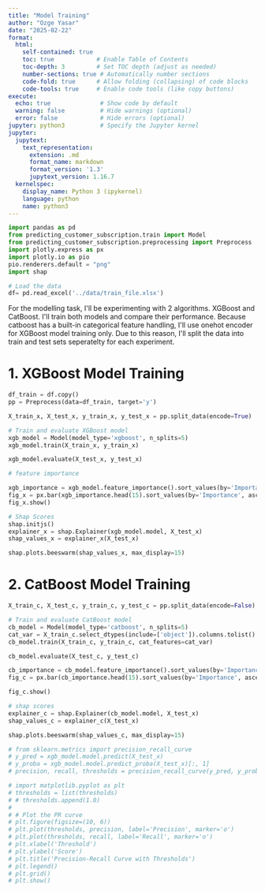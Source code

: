 ```yaml
---
title: "Model Training"
author: "Ozge Yasar"
date: "2025-02-22"
format:
  html:
    self-contained: true
    toc: true            # Enable Table of Contents
    toc-depth: 3         # Set TOC depth (adjust as needed)
    number-sections: true # Automatically number sections
    code-fold: true      # Allow folding (collapsing) of code blocks
    code-tools: true     # Enable code tools (like copy buttons)
execute:
  echo: true              # Show code by default
  warning: false          # Hide warnings (optional)
  error: false            # Hide errors (optional)
jupyter: python3          # Specify the Jupyter kernel
jupyter:
  jupytext:
    text_representation:
      extension: .md
      format_name: markdown
      format_version: '1.3'
      jupytext_version: 1.16.7
  kernelspec:
    display_name: Python 3 (ipykernel)
    language: python
    name: python3
---
```


```python
import pandas as pd
from predicting_customer_subscription.train import Model
from predicting_customer_subscription.preprocessing import Preprocess
import plotly.express as px
import plotly.io as pio
pio.renderers.default = "png"
import shap
```

```python
# Load the data
df= pd.read_excel('../data/train_file.xlsx')
```

For the modelling task, I'll be experimenting with 2 algorithms. XGBoost and CatBoost. I'll train both models and compare their performance.
Because catboost has a built-in categorical feature handling, I'll use onehot encoder for XGBoost model training only. Due to this reason, I'll split the data into train and test sets seperatelty for each experiment.


# 1. XGBoost Model Training

```python
df_train = df.copy()
pp = Preprocess(data=df_train, target='y')
```

```python
X_train_x, X_test_x, y_train_x, y_test_x = pp.split_data(encode=True)
```

```python
# Train and evaluate XGBoost model
xgb_model = Model(model_type='xgboost', n_splits=5)
xgb_model.train(X_train_x, y_train_x)
```

```python
xgb_model.evaluate(X_test_x, y_test_x)
```

```python
# feature importance

xgb_importance = xgb_model.feature_importance().sort_values(by='Importance', ascending=False)
fig_x = px.bar(xgb_importance.head(15).sort_values(by='Importance', ascending=True), y='Feature', x='Importance', title='Feature Importance', orientation='h')
fig_x.show()
```

```python
# Shap Scores
shap.initjs()
explainer_x = shap.Explainer(xgb_model.model, X_test_x)
shap_values_x = explainer_x(X_test_x)

```

```python
shap.plots.beeswarm(shap_values_x, max_display=15)
```

# 2. CatBoost Model Training

```python
X_train_c, X_test_c, y_train_c, y_test_c = pp.split_data(encode=False)
```

```python
# Train and evaluate CatBoost model
cb_model = Model(model_type='catboost', n_splits=5)
cat_var = X_train_c.select_dtypes(include=['object']).columns.tolist()
cb_model.train(X_train_c, y_train_c, cat_features=cat_var)
```

```python
cb_model.evaluate(X_test_c, y_test_c)
```

```python
cb_importance = cb_model.feature_importance().sort_values(by='Importance', ascending=False)
fig_c = px.bar(cb_importance.head(15).sort_values(by='Importance', ascending=True), y='Feature', x='Importance', title='Feature Importance', orientation='h')
```

```python
fig_c.show()
```

```python
# shap scores
explainer_c = shap.Explainer(cb_model.model, X_test_x)
shap_values_c = explainer_c(X_test_x)
```

```python
shap.plots.beeswarm(shap_values_c, max_display=15)
```

```python
# from sklearn.metrics import precision_recall_curve
# y_pred = xgb_model.model.predict(X_test_x)
# y_proba = xgb_model.model.predict_proba(X_test_x)[:, 1]
# precision, recall, thresholds = precision_recall_curve(y_pred, y_proba)
```

```python
# import matplotlib.pyplot as plt
# thresholds = list(thresholds)
# # thresholds.append(1.0)
#
# # Plot the PR curve
# plt.figure(figsize=(10, 6))
# plt.plot(thresholds, precision, label='Precision', marker='o')
# plt.plot(thresholds, recall, label='Recall', marker='o')
# plt.xlabel('Threshold')
# plt.ylabel('Score')
# plt.title('Precision-Recall Curve with Thresholds')
# plt.legend()
# plt.grid()
# plt.show()
```

```python

```
